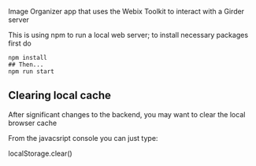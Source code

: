Image Organizer app that uses the Webix Toolkit to interact with a Girder server

This is using npm to run a local web server; to install necessary packages first do

    npm install
    ## Then...
    npm run start


## Clearing local cache

After significant changes to the backend, you may want to clear the local browser cache

From the javacsript console you can just type:

localStorage.clear()


